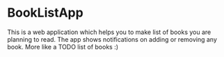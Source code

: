 # BookListApp
This is a web application which helps you to make list of books you are planning to read.
The app shows notifications on adding or removing any book.
More like a TODO list of books :)
